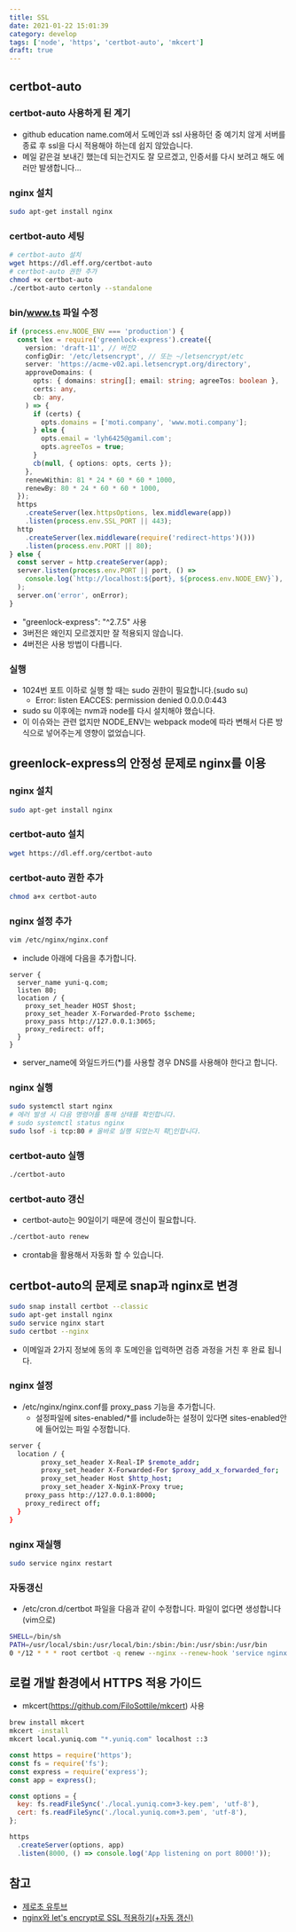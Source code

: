 ```yaml
---
title: SSL
date: 2021-01-22 15:01:39
category: develop
tags: ['node', 'https', 'certbot-auto', 'mkcert']
draft: true
---
```


## certbot-auto

### certbot-auto 사용하게 된 계기

- github education name.com에서 도메인과 ssl 사용하던 중 예기치 않게 서버를 종료 후 ssl을 다시 적용해야 하는데 쉽지 않았습니다.
- 메일 같은걸 보내긴 했는데 되는건지도 잘 모르겠고, 인증서를 다시 보려고 해도 에러만 발생합니다...

### nginx 설치

```bash
sudo apt-get install nginx
```

### certbot-auto 세팅

```bash
# certbot-auto 설치
wget https://dl.eff.org/certbot-auto
# certbot-auto 권한 추가
chmod +x certbot-auto
./certbot-auto certonly --standalone
```

### bin/www.ts 파일 수정

```typescript
if (process.env.NODE_ENV === 'production') {
  const lex = require('greenlock-express').create({
    version: 'draft-11', // 버전2
    configDir: '/etc/letsencrypt', // 또는 ~/letsencrypt/etc
    server: 'https://acme-v02.api.letsencrypt.org/directory',
    approveDomains: (
      opts: { domains: string[]; email: string; agreeTos: boolean },
      certs: any,
      cb: any,
    ) => {
      if (certs) {
        opts.domains = ['moti.company', 'www.moti.company'];
      } else {
        opts.email = 'lyh6425@gamil.com';
        opts.agreeTos = true;
      }
      cb(null, { options: opts, certs });
    },
    renewWithin: 81 * 24 * 60 * 60 * 1000,
    renewBy: 80 * 24 * 60 * 60 * 1000,
  });
  https
    .createServer(lex.httpsOptions, lex.middleware(app))
    .listen(process.env.SSL_PORT || 443);
  http
    .createServer(lex.middleware(require('redirect-https')()))
    .listen(process.env.PORT || 80);
} else {
  const server = http.createServer(app);
  server.listen(process.env.PORT || port, () =>
    console.log(`http://localhost:${port}, ${process.env.NODE_ENV}`),
  );
  server.on('error', onError);
}
```

- "greenlock-express": "^2.7.5" 사용
- 3버전은 왜인지 모르겠지만 잘 적용되지 않습니다.
- 4버전은 사용 방법이 다릅니다.

### 실행

- 1024번 포트 이하로 실행 할 때는 sudo 권한이 필요합니다.(sudo su)
  - Error: listen EACCES: permission denied 0.0.0.0:443
- sudo su 이후에는 nvm과 node를 다시 설치해야 했습니다.
- 이 이슈와는 관련 없지만 NODE_ENV는 webpack mode에 따라 변해서 다른 방식으로 넣어주는게 영향이 없었습니다.

## greenlock-express의 안정성 문제로 nginx를 이용

### nginx 설치

```bash
sudo apt-get install nginx
```

### certbot-auto 설치

```bash
wget https://dl.eff.org/certbot-auto
```

### certbot-auto 권한 추가

```bash
chmod a+x certbot-auto
```

### nginx 설정 추가

```bash
vim /etc/nginx/nginx.conf
```

- include 아래에 다음을 추가합니다.

```vim
server {
  server_name yuni-q.com;
  listen 80;
  location / {
    proxy_set_header HOST $host;
    proxy_set_header X-Forwarded-Proto $scheme;
    proxy_pass http://127.0.0.1:3065;
    proxy_redirect: off;
  }
}
```

- server_name에 와일드카드(\*)를 사용할 경우 DNS를 사용해야 한다고 합니다.

### nginx 실행

```bash
sudo systemctl start nginx
# 에러 발생 시 다음 명령어를 통해 상태를 확인합니다.
# sudo systemctl status nginx
sudo lsof -i tcp:80 # 올바로 실행 되었는지 확인합니다.
```

### certbot-auto 실행

```bash
./certbot-auto
```

### certbot-auto 갱신

- certbot-auto는 90일이기 때문에 갱신이 필요합니다.

```bash
./certbot-auto renew
```

- crontab을 활용해서 자동화 할 수 있습니다.

## certbot-auto의 문제로 snap과 nginx로 변경

```bash
sudo snap install certbot --classic
sudo apt-get install nginx
sudo service nginx start
sudo certbot --nginx
```

- 이메일과 2가지 정보에 동의 후 도메인을 입력하면 검증 과정을 거친 후 완료 됩니다.

### nginx 설정

- /etc/nginx/nginx.conf를 proxy_pass 기능을 추가합니다.
  - 설정파일에 sites-enabled/\*를 include하는 설정이 있다면 sites-enabled안에 들어있는 파일 수정합니다.

```zsh
server {
  location / {
		proxy_set_header X-Real-IP $remote_addr;
		proxy_set_header X-Forwarded-For $proxy_add_x_forwarded_for;
		proxy_set_header Host $http_host;
		proxy_set_header X-NginX-Proxy true;
    proxy_pass http://127.0.0.1:8000;
    proxy_redirect off;
  }
}
```

### nginx 재실행

```zsh
sudo service nginx restart
```

### 자동갱신

- /etc/cron.d/certbot 파일을 다음과 같이 수정합니다. 파일이 없다면 생성합니다(vim으로)

```zsh
SHELL=/bin/sh
PATH=/usr/local/sbin:/usr/local/bin:/sbin:/bin:/usr/sbin:/usr/bin
0 */12 * * * root certbot -q renew --nginx --renew-hook 'service nginx reload'
```

## 로컬 개발 환경에서 HTTPS 적용 가이드

- mkcert(https://github.com/FiloSottile/mkcert) 사용

```bash
brew install mkcert
mkcert -install
mkcert local.yuniq.com "*.yuniq.com" localhost ::3
```

```javascript
const https = require('https');
const fs = require('fs');
const express = require('express');
const app = express();

const options = {
  key: fs.readFileSync('./local.yuniq.com+3-key.pem', 'utf-8'),
  cert: fs.readFileSync('./local.yuniq.com+3.pem', 'utf-8'),
};

https
  .createServer(options, app)
  .listen(8000, () => console.log('App listening on port 8000!'));
```

## 참고

- [제로초 유투브](https://www.youtube.com/channel/UCp-vBtwvBmDiGqjvLjChaJw)
- [nginx와 let's encrypt로 SSL 적용하기(+자동 갱신)](https://www.zerocho.com/category/NodeJS/post/5ef450a5701d8a001f84baeb)

